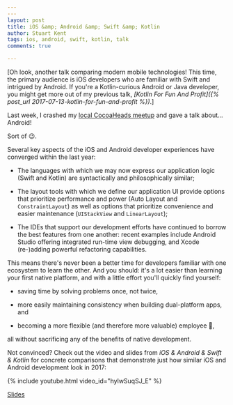 ```yaml
---
---
layout: post
title: iOS &amp; Android &amp; Swift &amp; Kotlin
author: Stuart Kent
tags: ios, android, swift, kotlin, talk
comments: true

---
```


[Oh look, another talk comparing modern mobile technologies! This time, the primary audience is iOS developers who are familiar with Swift and intrigued by Android. If you're a Kotlin-curious Android or Java developer, you might get more out of my previous talk, _[Kotlin For Fun And Profit]({% post_url 2017-07-13-kotlin-for-fun-and-profit %})_.]

Last week, I crashed my [local CocoaHeads meetup](https://www.meetup.com/MotorCityCocoaHeads/) and gave a talk about... Android!

Sort of 😉.

<!--more-->

Several key aspects of the iOS and Android developer experiences have converged within the last year:

- The languages with which we may now express our application logic (Swift and Kotlin) are syntactically and philosophically similar;

- The layout tools with which we define our application UI provide options that prioritize performance and power (Auto Layout and `ConstraintLayout`) as well as options that prioritize convenience and easier maintenance (`UIStackView` and `LinearLayout`);

- The IDEs that support our development efforts have continued to borrow the best features from one another: recent examples include Android Studio offering integrated run-time view debugging, and Xcode (re-)adding powerful refactoring capabilities.

This means there's never been a better time for developers familiar with one ecosystem to learn the other. And you should: it's a lot easier than learning your first native platform, and with a little effort you'll quickly find yourself:

- saving time by solving problems once, not twice,

- more easily maintaining consistency when building dual-platform apps, and

- becoming a more flexible (and therefore more valuable) employee 🤑,

all without sacrificing any of the benefits of native development.

Not convinced? Check out the video and slides from _iOS &amp; Android &amp; Swift &amp; Kotlin_ for concrete comparisons that demonstrate just how similar iOS and Android development look in 2017:

{% include youtube.html video_id="hylwSuqSJ_E" %}

[Slides](https://speakerdeck.com/stkent/ios-and-android-and-swift-and-kotlin-video)
